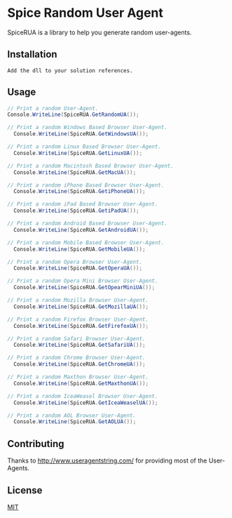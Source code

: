 # Spice Random User Agent

SpiceRUA is a library to help you generate random user-agents.

## Installation

```
Add the dll to your solution references.
```

## Usage

```c#
// Print a random User-Agent.
Console.WriteLine(SpiceRUA.GetRandomUA());

// Print a random Windows Based Browser User-Agent.
  Console.WriteLine(SpiceRUA.GetWindowsUA());

// Print a random Linux Based Browser User-Agent.
  Console.WriteLine(SpiceRUA.GetLinuxUA());

// Print a random Macintosh Based Browser User-Agent.
  Console.WriteLine(SpiceRUA.GetMacUA());

// Print a random iPhone Based Browser User-Agent.
  Console.WriteLine(SpiceRUA.GetiPhoneUA());

// Print a random iPad Based Browser User-Agent.
  Console.WriteLine(SpiceRUA.GetiPadUA());

// Print a random Android Based Browser User-Agent.
  Console.WriteLine(SpiceRUA.GetAndroidUA());

// Print a random Mobile Based Browser User-Agent.
  Console.WriteLine(SpiceRUA.GetMobileUA());

// Print a random Opera Browser User-Agent.
  Console.WriteLine(SpiceRUA.GetOperaUA());

// Print a random Opera Mini Browser User-Agent.
  Console.WriteLine(SpiceRUA.GetOpearMiniUA());

// Print a random Mozilla Browser User-Agent.
  Console.WriteLine(SpiceRUA.GetMozillaUA());

// Print a random Firefox Browser User-Agent.
  Console.WriteLine(SpiceRUA.GetFirefoxUA());

// Print a random Safari Browser User-Agent.
  Console.WriteLine(SpiceRUA.GetSafariUA());

// Print a random Chrome Browser User-Agent.
  Console.WriteLine(SpiceRUA.GetChromeUA());

// Print a random Maxthon Browser User-Agent.
  Console.WriteLine(SpiceRUA.GetMaxthonUA());

// Print a random IceaWeasel Browser User-Agent.
  Console.WriteLine(SpiceRUA.GetIceaWeaselUA());

// Print a random AOL Browser User-Agent.
  Console.WriteLine(SpiceRUA.GetAOLUA());


```

## Contributing
Thanks to http://www.useragentstring.com/ for providing most of the User-Agents.

## License
[MIT](https://choosealicense.com/licenses/mit/)
